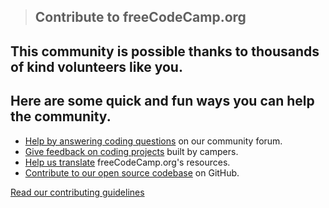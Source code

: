 > ## Contribute to freeCodeCamp.org

## This community is possible thanks to thousands of kind volunteers like you.

## Here are some quick and fun ways you can help the community.

- <span class='cover-icon'><i class="fas fa-question-circle"></i></span> [Help by answering coding questions](https://forum.freecodecamp.org) on our community forum.
- <span class='cover-icon'><i class="fas fa-comments"></i></span> [Give feedback on coding projects](https://forum.freecodecamp.org/c/project-feedback?max_posts=1) built by campers.
- <span class='cover-icon'><i class="fas fa-language"></i></span> [Help us translate](https://contribute.freecodecamp.org/#/how-to-translate-files) freeCodeCamp.org's resources.
- <span class='cover-icon'><i class="fab fa-github"></i></span> [Contribute to our open source codebase](https://contribute.freecodecamp.org/#/index?id=our-open-source-codebase) on GitHub.

[Read our contributing guidelines](https://contribute.freecodecamp.org/#/index)
